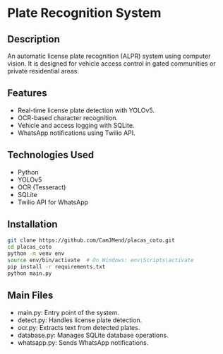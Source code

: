 # Plate Recognition System

## Description

An automatic license plate recognition (ALPR) system using computer vision. It is designed for vehicle access control in gated communities or private residential areas.

## Features

- Real-time license plate detection with YOLOv5.
- OCR-based character recognition.
- Vehicle and access logging with SQLite.
- WhatsApp notifications using Twilio API.

## Technologies Used

- Python
- YOLOv5
- OCR (Tesseract)
- SQLite
- Twilio API for WhatsApp

## Installation

```bash
git clone https://github.com/CamJMend/placas_coto.git
cd placas_coto
python -m venv env
source env/bin/activate  # On Windows: env\Scripts\activate
pip install -r requirements.txt
python main.py
```

## Main Files
- main.py: Entry point of the system.
- detect.py: Handles license plate detection.
- ocr.py: Extracts text from detected plates.
- database.py: Manages SQLite database operations.
- whatsapp.py: Sends WhatsApp notifications.
